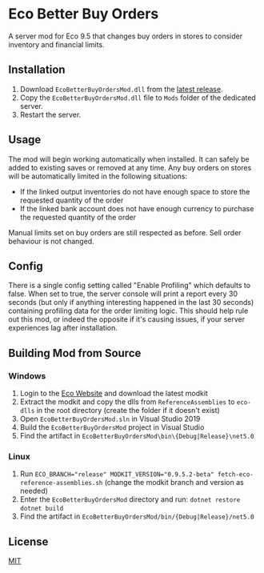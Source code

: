 # Eco Better Buy Orders
A server mod for Eco 9.5 that changes buy orders in stores to consider inventory and financial limits.

## Installation
1. Download `EcoBetterBuyOrdersMod.dll` from the [latest release](https://github.com/thomasfn/EcoBetterBuyOrdersMod/releases).
2. Copy the `EcoBetterBuyOrdersMod.dll` file to `Mods` folder of the dedicated server.
3. Restart the server.

## Usage

The mod will begin working automatically when installed. It can safely be added to existing saves or removed at any time. Any buy orders on stores will be automatically limited in the following situations:
- If the linked output inventories do not have enough space to store the requested quantity of the order
- If the linked bank account does not have enough currency to purchase the requested quantity of the order

Manual limits set on buy orders are still respected as before. Sell order behaviour is not changed.

## Config

There is a single config setting called "Enable Profiling" which defaults to false. When set to true, the server console will print a report every 30 seconds (but only if anything interesting happened in the last 30 seconds) containing profiling data for the order limiting logic. This should help rule out this mod, or indeed the opposite if it's causing issues, if your server experiences lag after installation.

## Building Mod from Source

### Windows

1. Login to the [Eco Website](https://play.eco/) and download the latest modkit
2. Extract the modkit and copy the dlls from `ReferenceAssemblies` to `eco-dlls` in the root directory (create the folder if it doesn't exist)
3. Open `EcoBetterBuyOrdersMod.sln` in Visual Studio 2019
4. Build the `EcoBetterBuyOrdersMod` project in Visual Studio
5. Find the artifact in `EcoBetterBuyOrdersMod\bin\{Debug|Release}\net5.0`

### Linux

1. Run `ECO_BRANCH="release" MODKIT_VERSION="0.9.5.2-beta" fetch-eco-reference-assemblies.sh` (change the modkit branch and version as needed)
2. Enter the `EcoBetterBuyOrdersMod` directory and run:
`dotnet restore`
`dotnet build`
3. Find the artifact in `EcoBetterBuyOrdersMod/bin/{Debug|Release}/net5.0`

## License
[MIT](https://choosealicense.com/licenses/mit/)